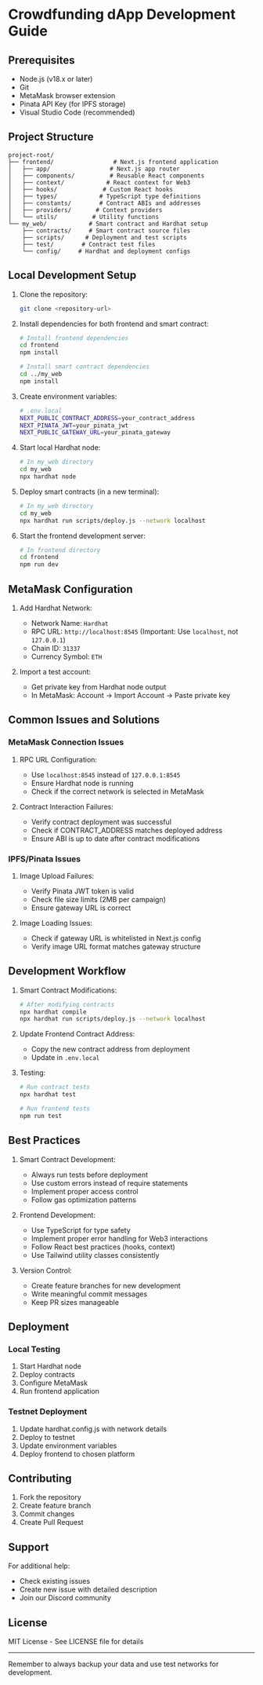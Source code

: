 # Crowdfunding dApp Development Guide

## Prerequisites

- Node.js (v18.x or later)
- Git
- MetaMask browser extension
- Pinata API Key (for IPFS storage)
- Visual Studio Code (recommended)

## Project Structure

```
project-root/
├── frontend/                 # Next.js frontend application
│   ├── app/                 # Next.js app router
│   ├── components/          # Reusable React components
│   ├── context/            # React context for Web3
│   ├── hooks/             # Custom React hooks
│   ├── types/            # TypeScript type definitions
│   ├── constants/        # Contract ABIs and addresses
│   ├── providers/       # Context providers
│   └── utils/          # Utility functions
└── my_web/            # Smart contract and Hardhat setup
    ├── contracts/     # Smart contract source files
    ├── scripts/      # Deployment and test scripts
    ├── test/        # Contract test files
    └── config/     # Hardhat and deployment configs
```

## Local Development Setup

1. Clone the repository:

   ```bash
   git clone <repository-url>
   ```

2. Install dependencies for both frontend and smart contract:

   ```bash
   # Install frontend dependencies
   cd frontend
   npm install

   # Install smart contract dependencies
   cd ../my_web
   npm install
   ```

3. Create environment variables:

   ```bash
   # .env.local
   NEXT_PUBLIC_CONTRACT_ADDRESS=your_contract_address
   NEXT_PINATA_JWT=your_pinata_jwt
   NEXT_PUBLIC_GATEWAY_URL=your_pinata_gateway
   ```

4. Start local Hardhat node:

   ```bash
   # In my_web directory
   cd my_web
   npx hardhat node
   ```

5. Deploy smart contracts (in a new terminal):

   ```bash
   # In my_web directory
   cd my_web
   npx hardhat run scripts/deploy.js --network localhost
   ```

6. Start the frontend development server:
   ```bash
   # In frontend directory
   cd frontend
   npm run dev
   ```

## MetaMask Configuration

1. Add Hardhat Network:

   - Network Name: `Hardhat`
   - RPC URL: `http://localhost:8545` (Important: Use `localhost`, not `127.0.0.1`)
   - Chain ID: `31337`
   - Currency Symbol: `ETH`

2. Import a test account:
   - Get private key from Hardhat node output
   - In MetaMask: Account -> Import Account -> Paste private key

## Common Issues and Solutions

### MetaMask Connection Issues

1. RPC URL Configuration:

   - Use `localhost:8545` instead of `127.0.0.1:8545`
   - Ensure Hardhat node is running
   - Check if the correct network is selected in MetaMask

2. Contract Interaction Failures:
   - Verify contract deployment was successful
   - Check if CONTRACT_ADDRESS matches deployed address
   - Ensure ABI is up to date after contract modifications

### IPFS/Pinata Issues

1. Image Upload Failures:

   - Verify Pinata JWT token is valid
   - Check file size limits (2MB per campaign)
   - Ensure gateway URL is correct

2. Image Loading Issues:
   - Check if gateway URL is whitelisted in Next.js config
   - Verify image URL format matches gateway structure

## Development Workflow

1. Smart Contract Modifications:

   ```bash
   # After modifying contracts
   npx hardhat compile
   npx hardhat run scripts/deploy.js --network localhost
   ```

2. Update Frontend Contract Address:

   - Copy the new contract address from deployment
   - Update in `.env.local`

3. Testing:

   ```bash
   # Run contract tests
   npx hardhat test

   # Run frontend tests
   npm run test
   ```

## Best Practices

1. Smart Contract Development:

   - Always run tests before deployment
   - Use custom errors instead of require statements
   - Implement proper access control
   - Follow gas optimization patterns

2. Frontend Development:

   - Use TypeScript for type safety
   - Implement proper error handling for Web3 interactions
   - Follow React best practices (hooks, context)
   - Use Tailwind utility classes consistently

3. Version Control:
   - Create feature branches for new development
   - Write meaningful commit messages
   - Keep PR sizes manageable

## Deployment

### Local Testing

1. Start Hardhat node
2. Deploy contracts
3. Configure MetaMask
4. Run frontend application

### Testnet Deployment

1. Update hardhat.config.js with network details
2. Deploy to testnet
3. Update environment variables
4. Deploy frontend to chosen platform

## Contributing

1. Fork the repository
2. Create feature branch
3. Commit changes
4. Create Pull Request

## Support

For additional help:

- Check existing issues
- Create new issue with detailed description
- Join our Discord community

## License

MIT License - See LICENSE file for details

---

Remember to always backup your data and use test networks for development.

